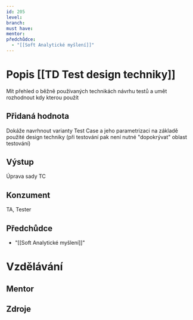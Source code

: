 ```yaml
---
id: 205
level: 
branch: 
must have: 
mentor: 
předchůdce: 
  - "[[Soft Analytické myšlení]]"
---
```



# Popis [[TD Test design techniky]]
Mít přehled o běžně používaných technikách návrhu testů a umět rozhodnout kdy kterou použít

## Přidaná hodnota
Dokáže navrhnout varianty Test Case a jeho parametrizaci na základě použité design techniky (při testování pak není nutné "dopokrývat" oblast testování)

## Výstup
Úprava sady TC

## Konzument
TA, Tester

## Předchůdce

  - "[[Soft Analytické myšlení]]"

# Vzdělávání


## Mentor


## Zdroje